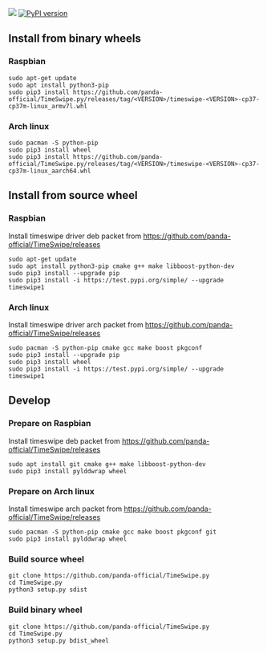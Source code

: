 ![](https://github.com/panda-official/TimeSwipe.py/workflows/Workflow/badge.svg) [![PyPI version](https://badge.fury.io/py/timeswipe.svg)](https://badge.fury.io/py/timeswipe)

## Install from binary wheels

### Raspbian
```
sudo apt-get update
sudo apt install python3-pip
sudo pip3 install https://github.com/panda-official/TimeSwipe.py/releases/tag/<VERSION>/timeswipe-<VERSION>-cp37-cp37m-linux_armv7l.whl
```

### Arch linux
```
sudo pacman -S python-pip
sudo pip3 install wheel
sudo pip3 install https://github.com/panda-official/TimeSwipe.py/releases/tag/<VERSION>/timeswipe-<VERSION>-cp37-cp37m-linux_aarch64.whl

```

## Install from source wheel

### Raspbian

Install timeswipe driver deb packet from https://github.com/panda-official/TimeSwipe/releases

```
sudo apt-get update
sudo apt install python3-pip cmake g++ make libboost-python-dev
sudo pip3 install --upgrade pip
sudo pip3 install -i https://test.pypi.org/simple/ --upgrade timeswipe1
```

### Arch linux

Install timeswipe driver arch packet from https://github.com/panda-official/TimeSwipe/releases

```
sudo pacman -S python-pip cmake gcc make boost pkgconf
sudo pip3 install --upgrade pip
sudo pip3 install wheel
sudo pip3 install -i https://test.pypi.org/simple/ --upgrade timeswipe1
```

## Develop

### Prepare on Raspbian

Install timeswipe deb packet from https://github.com/panda-official/TimeSwipe/releases

```
sudo apt install git cmake g++ make libboost-python-dev
sudo pip3 install pylddwrap wheel
```

### Prepare on Arch linux

Install timeswipe arch packet from https://github.com/panda-official/TimeSwipe/releases

```
sudo pacman -S python-pip cmake gcc make boost pkgconf git
sudo pip3 install pylddwrap wheel
```

### Build source wheel
```
git clone https://github.com/panda-official/TimeSwipe.py
cd TimeSwipe.py
python3 setup.py sdist
```

### Build binary wheel
```
git clone https://github.com/panda-official/TimeSwipe.py
cd TimeSwipe.py
python3 setup.py bdist_wheel
```


